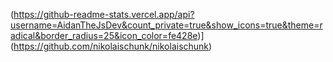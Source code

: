 (https://github-readme-stats.vercel.app/api?username=AidanTheJsDev&count_private=true&show_icons=true&theme=radical&border_radius=25&icon_color=fe428e)](https://github.com/nikolaischunk/nikolaischunk)
